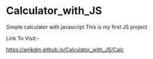 # Calculator_with_JS
Simple calculator with javascript
This is my first JS project

Link To Visit:-

https://anikdm.github.io/Calculator_with_JS/Calc
